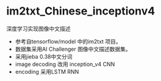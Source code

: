 # im2txt_Chinese_inceptionv4
深度学习实现图像中文描述
- 参考自tensorflow/model 中的im2txt 项目。
- 数据集采用AI Challenger 图像中文描述数据集。
- 采用jieba 0.38中文分词
- image decoding 改用 inception_v4 CNN
- encoding 采用LSTM RNN

